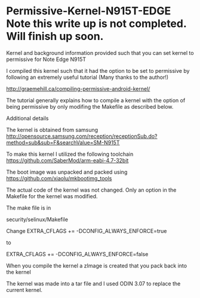 # Permissive-Kernel-N915T-EDGE  Note this write up is not completed. Will finish up soon. 
Kernel and background information provided such that you can set kernel to permissive for Note Edge N915T

I compiled this kernel such that it had the option to be set to permissive by following an extremely useful tutorial (Many thanks to the author!)

http://graemehill.ca/compiling-permissive-android-kernel/

The tutorial generally explains how to compile a kernel with the option of being permissive by only modifing the Makefile as described below. 

Additional details

The kernel is obtained from samsung
http://opensource.samsung.com/reception/receptionSub.do?method=sub&sub=F&searchValue=SM-N915T


To make this kernel I utilized the following toolchain
https://github.com/SaberMod/arm-eabi-4.7-32bit

The boot image was unpacked and packed using
https://github.com/xiaolu/mkbootimg_tools

The actual code of the kernel was not changed. Only an option in the Makefile for the kernel was modified.

The make file is in

security/selinux/Makefile

Change
EXTRA_CFLAGS += -DCONFIG_ALWAYS_ENFORCE=true

to 

EXTRA_CFLAGS += -DCONFIG_ALWAYS_ENFORCE=false

When you compile the kernel a zImage is created that you pack back into the kernel


The kernel was made into a tar file and I used ODIN 3.07 to replace the current kernel.
